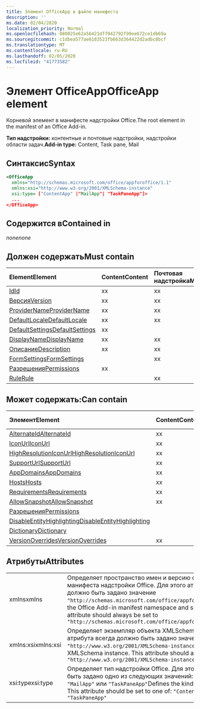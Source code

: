```yaml
---
title: Элемент OfficeApp в файле манифеста
description: ''
ms.date: 02/04/2020
localization_priority: Normal
ms.openlocfilehash: 080025e62a56421dff942792f99ee672ce1db69a
ms.sourcegitcommit: c1dbea577ae6183523fb663d364422d2adbc8bcf
ms.translationtype: MT
ms.contentlocale: ru-RU
ms.lasthandoff: 02/05/2020
ms.locfileid: "41773582"
---
```

# <a name="officeapp-element"></a><span data-ttu-id="11a03-102">Элемент OfficeApp</span><span class="sxs-lookup"><span data-stu-id="11a03-102">OfficeApp element</span></span>

<span data-ttu-id="11a03-103">Корневой элемент в манифесте надстройки Office.</span><span class="sxs-lookup"><span data-stu-id="11a03-103">The root element in the manifest of an Office Add-in.</span></span>

<span data-ttu-id="11a03-104">**Тип надстройки:** контентные и почтовые надстройки, надстройки области задач.</span><span class="sxs-lookup"><span data-stu-id="11a03-104">**Add-in type:** Content, Task pane, Mail</span></span>

## <a name="syntax"></a><span data-ttu-id="11a03-105">Синтаксис</span><span class="sxs-lookup"><span data-stu-id="11a03-105">Syntax</span></span>

```XML
<OfficeApp 
  xmlns="http://schemas.microsoft.com/office/appforoffice/1.1" 
  xmlns:xsi="http://www.w3.org/2001/XMLSchema-instance" 
  xsi:type= ["ContentApp" |"MailApp"| "TaskPaneApp"]>
  ...
</OfficeApp>
```

## <a name="contained-in"></a><span data-ttu-id="11a03-106">Содержится в</span><span class="sxs-lookup"><span data-stu-id="11a03-106">Contained in</span></span>

 <span data-ttu-id="11a03-107">_none_</span><span class="sxs-lookup"><span data-stu-id="11a03-107">_none_</span></span>

## <a name="must-contain"></a><span data-ttu-id="11a03-108">Должен содержать</span><span class="sxs-lookup"><span data-stu-id="11a03-108">Must contain</span></span>

|<span data-ttu-id="11a03-109">**Element**</span><span class="sxs-lookup"><span data-stu-id="11a03-109">**Element**</span></span>|<span data-ttu-id="11a03-110">**Content**</span><span class="sxs-lookup"><span data-stu-id="11a03-110">**Content**</span></span>|<span data-ttu-id="11a03-111">**Почтовая надстройка**</span><span class="sxs-lookup"><span data-stu-id="11a03-111">**Mail**</span></span>|<span data-ttu-id="11a03-112">**TaskPane**</span><span class="sxs-lookup"><span data-stu-id="11a03-112">**TaskPane**</span></span>|
|:-----|:-----|:-----|:-----|
|[<span data-ttu-id="11a03-113">Id</span><span class="sxs-lookup"><span data-stu-id="11a03-113">Id</span></span>](id.md)|<span data-ttu-id="11a03-114">x</span><span class="sxs-lookup"><span data-stu-id="11a03-114">x</span></span>|<span data-ttu-id="11a03-115">x</span><span class="sxs-lookup"><span data-stu-id="11a03-115">x</span></span>|<span data-ttu-id="11a03-116">x</span><span class="sxs-lookup"><span data-stu-id="11a03-116">x</span></span>|
|[<span data-ttu-id="11a03-117">Версия</span><span class="sxs-lookup"><span data-stu-id="11a03-117">Version</span></span>](version.md)|<span data-ttu-id="11a03-118">x</span><span class="sxs-lookup"><span data-stu-id="11a03-118">x</span></span>|<span data-ttu-id="11a03-119">x</span><span class="sxs-lookup"><span data-stu-id="11a03-119">x</span></span>|<span data-ttu-id="11a03-120">x</span><span class="sxs-lookup"><span data-stu-id="11a03-120">x</span></span>|
|[<span data-ttu-id="11a03-121">ProviderName</span><span class="sxs-lookup"><span data-stu-id="11a03-121">ProviderName</span></span>](providername.md)|<span data-ttu-id="11a03-122">x</span><span class="sxs-lookup"><span data-stu-id="11a03-122">x</span></span>|<span data-ttu-id="11a03-123">x</span><span class="sxs-lookup"><span data-stu-id="11a03-123">x</span></span>|<span data-ttu-id="11a03-124">x</span><span class="sxs-lookup"><span data-stu-id="11a03-124">x</span></span>|
|[<span data-ttu-id="11a03-125">DefaultLocale</span><span class="sxs-lookup"><span data-stu-id="11a03-125">DefaultLocale</span></span>](defaultlocale.md)|<span data-ttu-id="11a03-126">x</span><span class="sxs-lookup"><span data-stu-id="11a03-126">x</span></span>|<span data-ttu-id="11a03-127">x</span><span class="sxs-lookup"><span data-stu-id="11a03-127">x</span></span>|<span data-ttu-id="11a03-128">x</span><span class="sxs-lookup"><span data-stu-id="11a03-128">x</span></span>|
|[<span data-ttu-id="11a03-129">DefaultSettings</span><span class="sxs-lookup"><span data-stu-id="11a03-129">DefaultSettings</span></span>](defaultsettings.md)|<span data-ttu-id="11a03-130">x</span><span class="sxs-lookup"><span data-stu-id="11a03-130">x</span></span>||<span data-ttu-id="11a03-131">x</span><span class="sxs-lookup"><span data-stu-id="11a03-131">x</span></span>|
|[<span data-ttu-id="11a03-132">DisplayName</span><span class="sxs-lookup"><span data-stu-id="11a03-132">DisplayName</span></span>](displayname.md)|<span data-ttu-id="11a03-133">x</span><span class="sxs-lookup"><span data-stu-id="11a03-133">x</span></span>|<span data-ttu-id="11a03-134">x</span><span class="sxs-lookup"><span data-stu-id="11a03-134">x</span></span>|<span data-ttu-id="11a03-135">x</span><span class="sxs-lookup"><span data-stu-id="11a03-135">x</span></span>|
|[<span data-ttu-id="11a03-136">Описание</span><span class="sxs-lookup"><span data-stu-id="11a03-136">Description</span></span>](description.md)|<span data-ttu-id="11a03-137">x</span><span class="sxs-lookup"><span data-stu-id="11a03-137">x</span></span>|<span data-ttu-id="11a03-138">x</span><span class="sxs-lookup"><span data-stu-id="11a03-138">x</span></span>|<span data-ttu-id="11a03-139">x</span><span class="sxs-lookup"><span data-stu-id="11a03-139">x</span></span>|
|[<span data-ttu-id="11a03-140">FormSettings</span><span class="sxs-lookup"><span data-stu-id="11a03-140">FormSettings</span></span>](formsettings.md)||<span data-ttu-id="11a03-141">x</span><span class="sxs-lookup"><span data-stu-id="11a03-141">x</span></span>||
|[<span data-ttu-id="11a03-142">Разрешения</span><span class="sxs-lookup"><span data-stu-id="11a03-142">Permissions</span></span>](permissions.md)|<span data-ttu-id="11a03-143">x</span><span class="sxs-lookup"><span data-stu-id="11a03-143">x</span></span>||<span data-ttu-id="11a03-144">x</span><span class="sxs-lookup"><span data-stu-id="11a03-144">x</span></span>|
|[<span data-ttu-id="11a03-145">Rule</span><span class="sxs-lookup"><span data-stu-id="11a03-145">Rule</span></span>](rule.md)||<span data-ttu-id="11a03-146">x</span><span class="sxs-lookup"><span data-stu-id="11a03-146">x</span></span>||

## <a name="can-contain"></a><span data-ttu-id="11a03-147">Может содержать:</span><span class="sxs-lookup"><span data-stu-id="11a03-147">Can contain</span></span>

|<span data-ttu-id="11a03-148">**Элемент**</span><span class="sxs-lookup"><span data-stu-id="11a03-148">**Element**</span></span>|<span data-ttu-id="11a03-149">**Content**</span><span class="sxs-lookup"><span data-stu-id="11a03-149">**Content**</span></span>|<span data-ttu-id="11a03-150">**Почтовая надстройка**</span><span class="sxs-lookup"><span data-stu-id="11a03-150">**Mail**</span></span>|<span data-ttu-id="11a03-151">**TaskPane**</span><span class="sxs-lookup"><span data-stu-id="11a03-151">**TaskPane**</span></span>|
|:-----|:-----|:-----|:-----|
|[<span data-ttu-id="11a03-152">AlternateId</span><span class="sxs-lookup"><span data-stu-id="11a03-152">AlternateId</span></span>](alternateid.md)|<span data-ttu-id="11a03-153">x</span><span class="sxs-lookup"><span data-stu-id="11a03-153">x</span></span>|<span data-ttu-id="11a03-154">x</span><span class="sxs-lookup"><span data-stu-id="11a03-154">x</span></span>|<span data-ttu-id="11a03-155">x</span><span class="sxs-lookup"><span data-stu-id="11a03-155">x</span></span>|
|[<span data-ttu-id="11a03-156">IconUrl</span><span class="sxs-lookup"><span data-stu-id="11a03-156">IconUrl</span></span>](iconurl.md)|<span data-ttu-id="11a03-157">x</span><span class="sxs-lookup"><span data-stu-id="11a03-157">x</span></span>|<span data-ttu-id="11a03-158">x</span><span class="sxs-lookup"><span data-stu-id="11a03-158">x</span></span>|<span data-ttu-id="11a03-159">x</span><span class="sxs-lookup"><span data-stu-id="11a03-159">x</span></span>|
|[<span data-ttu-id="11a03-160">HighResolutionIconUrl</span><span class="sxs-lookup"><span data-stu-id="11a03-160">HighResolutionIconUrl</span></span>](highresolutioniconurl.md)|<span data-ttu-id="11a03-161">x</span><span class="sxs-lookup"><span data-stu-id="11a03-161">x</span></span>|<span data-ttu-id="11a03-162">x</span><span class="sxs-lookup"><span data-stu-id="11a03-162">x</span></span>|<span data-ttu-id="11a03-163">x</span><span class="sxs-lookup"><span data-stu-id="11a03-163">x</span></span>|
|[<span data-ttu-id="11a03-164">SupportUrl</span><span class="sxs-lookup"><span data-stu-id="11a03-164">SupportUrl</span></span>](supporturl.md)|<span data-ttu-id="11a03-165">x</span><span class="sxs-lookup"><span data-stu-id="11a03-165">x</span></span>|<span data-ttu-id="11a03-166">x</span><span class="sxs-lookup"><span data-stu-id="11a03-166">x</span></span>|<span data-ttu-id="11a03-167">x</span><span class="sxs-lookup"><span data-stu-id="11a03-167">x</span></span>|
|[<span data-ttu-id="11a03-168">AppDomains</span><span class="sxs-lookup"><span data-stu-id="11a03-168">AppDomains</span></span>](appdomains.md)|<span data-ttu-id="11a03-169">x</span><span class="sxs-lookup"><span data-stu-id="11a03-169">x</span></span>|<span data-ttu-id="11a03-170">x</span><span class="sxs-lookup"><span data-stu-id="11a03-170">x</span></span>|<span data-ttu-id="11a03-171">x</span><span class="sxs-lookup"><span data-stu-id="11a03-171">x</span></span>|
|[<span data-ttu-id="11a03-172">Hosts</span><span class="sxs-lookup"><span data-stu-id="11a03-172">Hosts</span></span>](hosts.md)|<span data-ttu-id="11a03-173">x</span><span class="sxs-lookup"><span data-stu-id="11a03-173">x</span></span>|<span data-ttu-id="11a03-174">x</span><span class="sxs-lookup"><span data-stu-id="11a03-174">x</span></span>|<span data-ttu-id="11a03-175">x</span><span class="sxs-lookup"><span data-stu-id="11a03-175">x</span></span>|
|[<span data-ttu-id="11a03-176">Requirements</span><span class="sxs-lookup"><span data-stu-id="11a03-176">Requirements</span></span>](requirements.md)|<span data-ttu-id="11a03-177">x</span><span class="sxs-lookup"><span data-stu-id="11a03-177">x</span></span>|<span data-ttu-id="11a03-178">x</span><span class="sxs-lookup"><span data-stu-id="11a03-178">x</span></span>|<span data-ttu-id="11a03-179">x</span><span class="sxs-lookup"><span data-stu-id="11a03-179">x</span></span>|
|[<span data-ttu-id="11a03-180">AllowSnapshot</span><span class="sxs-lookup"><span data-stu-id="11a03-180">AllowSnapshot</span></span>](allowsnapshot.md)|<span data-ttu-id="11a03-181">x</span><span class="sxs-lookup"><span data-stu-id="11a03-181">x</span></span>|||
|[<span data-ttu-id="11a03-182">Разрешения</span><span class="sxs-lookup"><span data-stu-id="11a03-182">Permissions</span></span>](permissions.md)||<span data-ttu-id="11a03-183">x</span><span class="sxs-lookup"><span data-stu-id="11a03-183">x</span></span>||
|[<span data-ttu-id="11a03-184">DisableEntityHighlighting</span><span class="sxs-lookup"><span data-stu-id="11a03-184">DisableEntityHighlighting</span></span>](disableentityhighlighting.md)||<span data-ttu-id="11a03-185">x</span><span class="sxs-lookup"><span data-stu-id="11a03-185">x</span></span>||
|[<span data-ttu-id="11a03-186">Dictionary</span><span class="sxs-lookup"><span data-stu-id="11a03-186">Dictionary</span></span>](dictionary.md)|||<span data-ttu-id="11a03-187">x</span><span class="sxs-lookup"><span data-stu-id="11a03-187">x</span></span>|
|[<span data-ttu-id="11a03-188">VersionOverrides</span><span class="sxs-lookup"><span data-stu-id="11a03-188">VersionOverrides</span></span>](versionoverrides.md)|<span data-ttu-id="11a03-189">x</span><span class="sxs-lookup"><span data-stu-id="11a03-189">x</span></span>|<span data-ttu-id="11a03-190">x</span><span class="sxs-lookup"><span data-stu-id="11a03-190">x</span></span>|<span data-ttu-id="11a03-191">x</span><span class="sxs-lookup"><span data-stu-id="11a03-191">x</span></span>|

## <a name="attributes"></a><span data-ttu-id="11a03-192">Атрибуты</span><span class="sxs-lookup"><span data-stu-id="11a03-192">Attributes</span></span>

|||
|:-----|:-----|
|<span data-ttu-id="11a03-193">xmlns</span><span class="sxs-lookup"><span data-stu-id="11a03-193">xmlns</span></span>|<span data-ttu-id="11a03-p101">Определяет пространство имен и версию схемы для манифеста надстройки Office. Для этого атрибута всегда должно быть задано значение `"http://schemas.microsoft.com/office/appforoffice/1.1"`.</span><span class="sxs-lookup"><span data-stu-id="11a03-p101">Defines the Office Add-in manifest namespace and schema version. This attribute should always be set to  `"http://schemas.microsoft.com/office/appforoffice/1.1"`</span></span>|
|<span data-ttu-id="11a03-196">xmlns:xsi</span><span class="sxs-lookup"><span data-stu-id="11a03-196">xmlns:xsi</span></span>|<span data-ttu-id="11a03-p102">Определяет экземпляр объекта XMLSchema. Для этого атрибута всегда должно быть задано значение `"http://www.w3.org/2001/XMLSchema-instance"`.</span><span class="sxs-lookup"><span data-stu-id="11a03-p102">Defines the XMLSchema instance. This attribute should always be set to  `"http://www.w3.org/2001/XMLSchema-instance"`</span></span>|
|<span data-ttu-id="11a03-199">xsi:type</span><span class="sxs-lookup"><span data-stu-id="11a03-199">xsi:type</span></span>|<span data-ttu-id="11a03-p103">Определяет тип надстройки Office. Для этого атрибута должно быть задано одно из следующих значений: `"ContentApp"`, `"MailApp"` или `"TaskPaneApp"`</span><span class="sxs-lookup"><span data-stu-id="11a03-p103">Defines the kind of Office Add-in. This attribute should be set to one of:  `"ContentApp"`,  `"MailApp"`, or  `"TaskPaneApp"`</span></span>|

